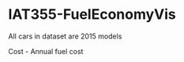 IAT355-FuelEconomyVis
=====================

All cars in dataset are 2015 models

Cost - Annual fuel cost
